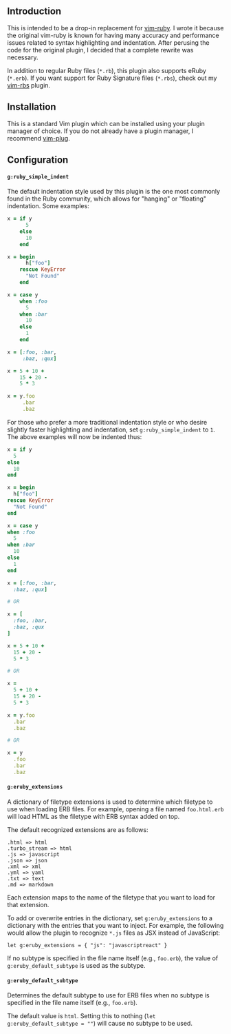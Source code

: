 ## Introduction

This is intended to be a drop-in replacement for [vim-ruby](https://github.com/vim-ruby/vim-ruby). I wrote it because the original vim-ruby is known for having many accuracy and performance issues related to syntax highlighting and indentation. After perusing the code for the original plugin, I decided that a complete rewrite was necessary.

In addition to regular Ruby files (`*.rb`), this plugin also supports eRuby (`*.erb`). If you want support for Ruby Signature files (`*.rbs`), check out my [vim-rbs](https://github.com/jlcrochet/vim-rbs) plugin.

## Installation

This is a standard Vim plugin which can be installed using your plugin manager of choice. If you do not already have a plugin manager, I recommend [vim-plug](https://github.com/junegunn/vim-plug).

## Configuration

#### `g:ruby_simple_indent`

The default indentation style used by this plugin is the one most commonly found in the Ruby community, which allows for "hanging" or "floating" indentation. Some examples:

``` ruby
x = if y
      5
    else
      10
    end

x = begin
      h["foo"]
    rescue KeyError
      "Not Found"
    end

x = case y
    when :foo
      5
    when :bar
      10
    else
      1
    end

x = [:foo, :bar,
     :baz, :qux]

x = 5 + 10 +
    15 + 20 -
    5 * 3

x = y.foo
     .bar
     .baz
```

For those who prefer a more traditional indentation style or who desire slightly faster highlighting and indentation, set `g:ruby_simple_indent` to `1`. The above examples will now be indented thus:

``` ruby
x = if y
  5
else
  10
end

x = begin
  h["foo"]
rescue KeyError
  "Not Found"
end

x = case y
when :foo
  5
when :bar
  10
else
  1
end

x = [:foo, :bar,
  :baz, :qux]

# OR

x = [
  :foo, :bar,
  :baz, :qux
]

x = 5 + 10 +
  15 + 20 -
  5 * 3

# OR

x =
  5 + 10 +
  15 + 20 -
  5 * 3

x = y.foo
  .bar
  .baz

# OR

x = y
  .foo
  .bar
  .baz
```

#### `g:eruby_extensions`

A dictionary of filetype extensions is used to determine which filetype to use when loading ERB files. For example, opening a file named `foo.html.erb` will load HTML as the filetype with ERB syntax added on top.

The default recognized extensions are as follows:

```
.html => html
.turbo_stream => html
.js => javascript
.json => json
.xml => xml
.yml => yaml
.txt => text
.md => markdown
```

Each extension maps to the name of the filetype that you want to load for that extension.

To add or overwrite entries in the dictionary, set `g:eruby_extensions` to a dictionary with the entries that you want to inject. For example, the following would allow the plugin to recognize `*.js` files as JSX instead of JavaScript:

``` vim
let g:eruby_extensions = { "js": "javascriptreact" }
```

If no subtype is specified in the file name itself (e.g., `foo.erb`), the value of `g:eruby_default_subtype` is used as the subtype.

#### `g:eruby_default_subtype`

Determines the default subtype to use for ERB files when no subtype is specified in the file name itself (e.g., `foo.erb`).

The default value is `html`. Setting this to nothing (`let g:eruby_default_subtype = ""`) will cause no subtype to be used.
